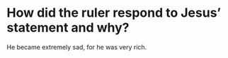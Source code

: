 # How did the ruler respond to Jesus’ statement and why?

He became extremely sad, for he was very rich.
